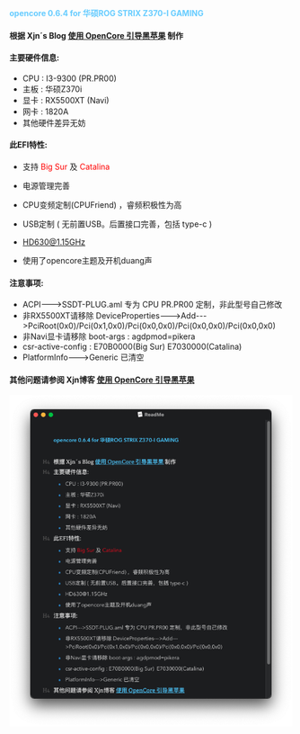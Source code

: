 <font color=#66ccff>**opencore 0.6.4 for 华硕ROG STRIX Z370-I GAMING**</font>



#### 根据 Xjn´s Blog [使用 OpenCore 引导黑苹果](https://blog.xjn819.com/post/opencore-guide.html) 制作

#### 主要硬件信息:

- CPU : I3-9300 (PR.PR00)
- 主板 : 华硕Z370i
- 显卡 : RX5500XT (Navi)
- 网卡 : 1820A
- 其他硬件差异无妨

#### 此EFI特性:

- 支持 <font color=red>Big Sur</font> 及 <font color=red>Catalina</font>

- 电源管理完善
- CPU变频定制(CPUFriend) ，睿频积极性为高
- USB定制 ( 无前置USB。后置接口完善，包括 type-c )
- HD630@1.15GHz
- 使用了opencore主题及开机duang声

#### 注意事项:

- ACPI--->SSDT-PLUG.aml 专为 CPU PR.PR00 定制，非此型号自己修改
- 非RX5500XT请移除 DeviceProperties--->Add--->PciRoot(0x0)/Pci(0x1,0x0)/Pci(0x0,0x0)/Pci(0x0,0x0)/Pci(0x0,0x0)
- 非Navi显卡请移除 boot-args : agdpmod=pikera
- csr-active-config : E70B0000(Big Sur)  E7030000(Catalina)
- PlatformInfo--->Generic 已清空

#### 其他问题请参阅 Xjn博客 [使用 OpenCore 引导黑苹果](https://blog.xjn819.com/post/opencore-guide.html)

![](https://github.com/WenSong-L/ROG-STRIX-Z370i-Hackintosh/blob/main/Screenshot/截屏2020-12-21%20下午11.39.44.png)
